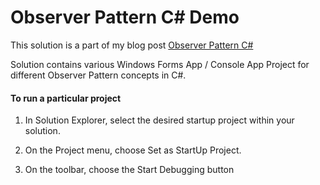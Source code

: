 # Observer Pattern C# Demo

This solution is a part of my blog post [Observer Pattern C#](https://codewithshadman.com/observer-pattern-csharp/)


Solution contains various Windows Forms App / Console App Project for different Observer Pattern concepts in C#.


#### To run a particular project

  1. In Solution Explorer, select the desired startup project within your solution.

  2. On the Project menu, choose Set as StartUp Project.

  3. On the toolbar, choose the Start Debugging button
